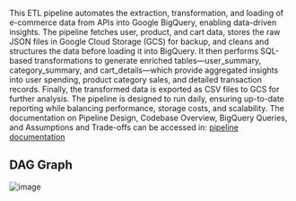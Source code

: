 This ETL pipeline automates the extraction, transformation, and loading of e-commerce data from APIs into Google BigQuery, enabling data-driven insights. The pipeline fetches user, product, and cart data, stores the raw JSON files in Google Cloud Storage (GCS) for backup, and cleans and structures the data before loading it into BigQuery. It then performs SQL-based transformations to generate enriched tables—user_summary, category_summary, and cart_details—which provide aggregated insights into user spending, product category sales, and detailed transaction records. Finally, the transformed data is exported as CSV files to GCS for further analysis. The pipeline is designed to run daily, ensuring up-to-date reporting while balancing performance, storage costs, and scalability.
The documentation on Pipeline Design, Codebase Overview, BigQuery Queries, and Assumptions and Trade-offs can be accessed in: [pipeline documentation](https://github.com/harrykyalo/Data_Enginnering_Pipeline/blob/main/Code/Documentation.md)

## DAG Graph
![image](https://github.com/user-attachments/assets/1920e063-9025-4a76-a488-7ec8e037a11a)
